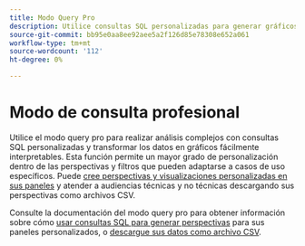 ```yaml
---
title: Modo Query Pro
description: Utilice consultas SQL personalizadas para generar gráficos y perspectivas para sus paneles personalizados.
source-git-commit: bb95e0aa8ee92aee5a2f126d85e78308e652a061
workflow-type: tm+mt
source-wordcount: '112'
ht-degree: 0%

---
```


# Modo de consulta profesional

Utilice el modo query pro para realizar análisis complejos con consultas SQL personalizadas y transformar los datos en gráficos fácilmente interpretables. Esta función permite un mayor grado de personalización dentro de las perspectivas y filtros que pueden adaptarse a casos de uso específicos. Puede [cree perspectivas y visualizaciones personalizadas en sus paneles](../../../dashboards/data-distiller/customizable-insights/overview.md) y atender a audiencias técnicas y no técnicas descargando sus perspectivas como archivos CSV.

Consulte la documentación del modo query pro para obtener información sobre cómo [usar consultas SQL para generar perspectivas](../../../dashboards/data-distiller/customizable-insights/query-pro-mode.md) para sus paneles personalizados, o [descargue sus datos como archivo CSV](../../../dashboards/data-distiller/customizable-insights/view-more.md#download-csv).
